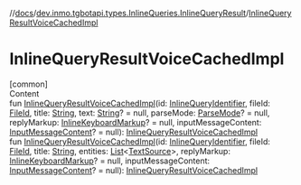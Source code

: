 //[docs](../../index.md)/[dev.inmo.tgbotapi.types.InlineQueries.InlineQueryResult](index.md)/[InlineQueryResultVoiceCachedImpl](-inline-query-result-voice-cached-impl.md)



# InlineQueryResultVoiceCachedImpl  
[common]  
Content  
fun [InlineQueryResultVoiceCachedImpl](-inline-query-result-voice-cached-impl.md)(id: [InlineQueryIdentifier](../dev.inmo.tgbotapi.types/index.md#%5Bdev.inmo.tgbotapi.types%2FInlineQueryIdentifier%2F%2F%2FPointingToDeclaration%2F%5D%2FClasslikes%2F625018081), fileId: [FileId](../dev.inmo.tgbotapi.requests.abstracts/-file-id/index.md), title: [String](https://kotlinlang.org/api/latest/jvm/stdlib/kotlin/-string/index.html), text: [String](https://kotlinlang.org/api/latest/jvm/stdlib/kotlin/-string/index.html)? = null, parseMode: [ParseMode](../dev.inmo.tgbotapi.types.ParseMode/-parse-mode/index.md)? = null, replyMarkup: [InlineKeyboardMarkup](../dev.inmo.tgbotapi.types.buttons/-inline-keyboard-markup/index.md)? = null, inputMessageContent: [InputMessageContent](../dev.inmo.tgbotapi.types.InlineQueries.abstracts/-input-message-content/index.md)? = null): [InlineQueryResultVoiceCachedImpl](-inline-query-result-voice-cached-impl/index.md)  
fun [InlineQueryResultVoiceCachedImpl](-inline-query-result-voice-cached-impl.md)(id: [InlineQueryIdentifier](../dev.inmo.tgbotapi.types/index.md#%5Bdev.inmo.tgbotapi.types%2FInlineQueryIdentifier%2F%2F%2FPointingToDeclaration%2F%5D%2FClasslikes%2F625018081), fileId: [FileId](../dev.inmo.tgbotapi.requests.abstracts/-file-id/index.md), title: [String](https://kotlinlang.org/api/latest/jvm/stdlib/kotlin/-string/index.html), entities: [List](https://kotlinlang.org/api/latest/jvm/stdlib/kotlin.collections/-list/index.html)<[TextSource](../dev.inmo.tgbotapi.CommonAbstracts/-text-source/index.md)>, replyMarkup: [InlineKeyboardMarkup](../dev.inmo.tgbotapi.types.buttons/-inline-keyboard-markup/index.md)? = null, inputMessageContent: [InputMessageContent](../dev.inmo.tgbotapi.types.InlineQueries.abstracts/-input-message-content/index.md)? = null): [InlineQueryResultVoiceCachedImpl](-inline-query-result-voice-cached-impl/index.md)  



